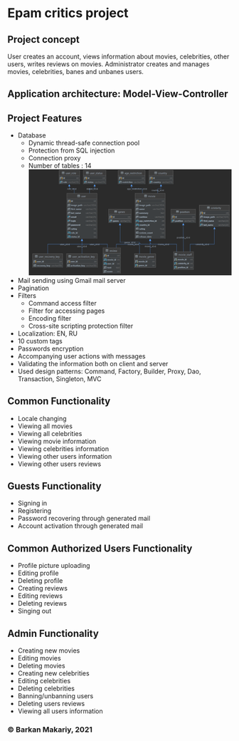 # Epam critics project

## Project concept

User creates an account, views information about movies, celebrities, other users, writes reviews on movies.
Administrator creates and manages movies, celebrities, banes and unbanes users.

## Application architecture: Model-View-Controller

## Project Features

- Database
    - Dynamic thread-safe connection pool
    - Protection from SQL injection
    - Connection proxy
    - Number of tables : 14
      ![database](db.png)
- Mail sending using Gmail mail server
- Pagination
- Filters
    - Command access filter
    - Filter for accessing pages
    - Encoding filter
    - Cross-site scripting protection filter
- Localization: EN, RU
- 10 custom tags
- Passwords encryption
- Accompanying user actions with messages
- Validating the information both on client and server
- Used design patterns: Command, Factory, Builder, Proxy, Dao, Transaction, Singleton, MVC

## Common Functionality

- Locale changing
- Viewing all movies
- Viewing all celebrities
- Viewing movie information
- Viewing celebrities information
- Viewing other users information
- Viewing other users reviews

## Guests Functionality

- Signing in
- Registering
- Password recovering through generated mail
- Account activation through generated mail

## Common Authorized Users Functionality

- Profile picture uploading
- Editing profile
- Deleting profile
- Creating reviews
- Editing reviews
- Deleting reviews
- Singing out

## Admin Functionality

- Creating new movies
- Editing movies
- Deleting movies
- Creating new celebrities
- Editing celebrities
- Deleting celebrities
- Banning/unbanning users
- Deleting users reviews
- Viewing all users information

### &copy; Barkan Makariy, 2021